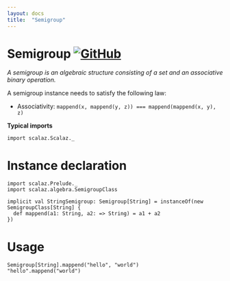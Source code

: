 ```yaml
---
layout: docs
title:  "Semigroup"
---
```


# Semigroup [![GitHub](../img/github.png)](https://github.com/scalaz/scalaz/blob/series/8.0.x/base/shared/src/main/scala/scalaz/algebra/semigroup.scala)

*A semigroup is an algebraic structure consisting of a set and an associative binary operation.*

A semigroup instance needs to satisfy the following law:

- Associativity: `mappend(x, mappend(y, z)) === mappend(mappend(x, y), z)`

**Typical imports**

```tut:silent
import scalaz.Scalaz._
```

# Instance declaration

```tut
import scalaz.Prelude._
import scalaz.algebra.SemigroupClass

implicit val StringSemigroup: Semigroup[String] = instanceOf(new SemigroupClass[String] {
  def mappend(a1: String, a2: => String) = a1 + a2
})
```

# Usage

```tut
Semigroup[String].mappend("hello", "world")
"hello".mappend("world")
```
